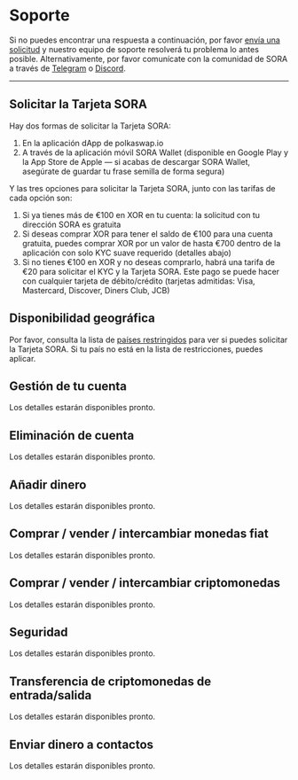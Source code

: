 # Soporte

Si no puedes encontrar una respuesta a continuación, por favor [envía una solicitud](/es/request-feature) y nuestro equipo de soporte resolverá tu problema lo antes posible. Alternativamente, por favor comunícate con la comunidad de SORA a través de [Telegram](https://t.me/sora_xor) o [Discord](https://t.co/AKzRnWBGzz).

---

## Solicitar la Tarjeta SORA

Hay dos formas de solicitar la Tarjeta SORA:

1. En la aplicación dApp de polkaswap.io
2. A través de la aplicación móvil SORA Wallet (disponible en Google Play y la App Store de Apple — si acabas de descargar SORA Wallet, asegúrate de guardar tu frase semilla de forma segura)

Y las tres opciones para solicitar la Tarjeta SORA, junto con las tarifas de cada opción son:

1. Si ya tienes más de €100 en XOR en tu cuenta: la solicitud con tu dirección SORA es gratuita
2. Si deseas comprar XOR para tener el saldo de €100 para una cuenta gratuita, puedes comprar XOR por un valor de hasta €700 dentro de la aplicación con solo KYC suave requerido (detalles abajo)
3. Si no tienes €100 en XOR y no deseas comprarlo, habrá una tarifa de €20 para solicitar el KYC y la Tarjeta SORA. Este pago se puede hacer con cualquier tarjeta de débito/crédito (tarjetas admitidas: Visa, Mastercard, Discover, Diners Club, JCB)

## Disponibilidad geográfica

Por favor, consulta la lista de [países restringidos](/es/blacklist) para ver si puedes solicitar la Tarjeta SORA. Si tu país no está en la lista de restricciones, puedes aplicar.

## Gestión de tu cuenta

Los detalles estarán disponibles pronto.

## Eliminación de cuenta

Los detalles estarán disponibles pronto.

## Añadir dinero

Los detalles estarán disponibles pronto.

## Comprar / vender / intercambiar monedas fiat

Los detalles estarán disponibles pronto.

## Comprar / vender / intercambiar criptomonedas

Los detalles estarán disponibles pronto.

## Seguridad

Los detalles estarán disponibles pronto.

## Transferencia de criptomonedas de entrada/salida

Los detalles estarán disponibles pronto.

## Enviar dinero a contactos

Los detalles estarán disponibles pronto.
